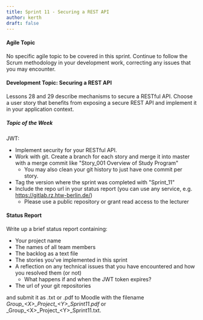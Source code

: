 ```yaml
---
title: Sprint 11 - Securing a REST API
author: kerth
draft: false
---
```


#### Agile Topic

No specific agile topic to be covered in this sprint. Continue to follow the Scrum methodology in your development work, correcting any issues that
you may encounter.

#### Development Topic: Securing a REST API

Lessons 28 and 29 describe mechanisms to secure a RESTful API. Choose a user story that benefits from exposing a secure REST API and implement
it in your application context.

##### Topic of the Week

JWT:

- Implement security for your RESTful API.
- Work with git. Create a branch for each story and merge it into master with a merge commit like "Story_001 Overview of Study Program"
  - You may also clean your git history to just have one commit per story.
- Tag the version where the sprint was completed with "Sprint_11"
- Include the repo url in your status report (you can use any service, e.g. https://gitlab.rz.htw-berlin.de/)
  - Please use a public repository or grant read access to the lecturer

#### Status Report

Write up a brief status report containing:

- Your project name
- The names of all team members
- The backlog as a text file
- The stories you've implemented in this sprint
- A reflection on any technical issues that you have encountered and how you resolved them (or not)
  - What happens if and when the JWT token expires?
- The url of your git repositories

and submit it as .txt or .pdf to Moodle with the filename _Group\_\<X\>\_Project\_\<Y\>\_Sprint11.pdf_ or
_Group\_\<X\>\_Project\_\<Y\>\_Sprint11.txt.
